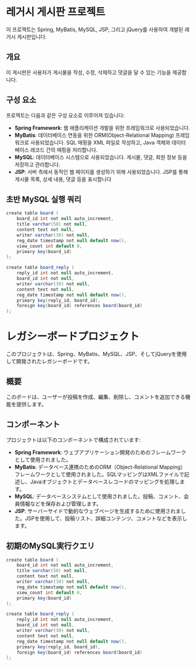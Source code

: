 # 레거시 게시판 프로젝트

이 프로젝트는 Spring, MyBatis, MySQL, JSP, 그리고 jQuery를 사용하여 개발된 레거시 게시판입니다.

## 개요

이 게시판은 사용자가 게시물을 작성, 수정, 삭제하고 댓글을 달 수 있는 기능을 제공합니다.

## 구성 요소

프로젝트는 다음과 같은 구성 요소로 이루어져 있습니다:

- **Spring Framework**: 웹 애플리케이션 개발을 위한 프레임워크로 사용되었습니다.
- **MyBatis**: 데이터베이스 연동을 위한 ORM(Object-Relational Mapping) 프레임워크로 사용되었습니다. SQL 매핑을 XML 파일로 작성하고, Java 객체와 데이터베이스 레코드 간의 매핑을 처리합니다.
- **MySQL**: 데이터베이스 시스템으로 사용되었습니다. 게시물, 댓글, 회원 정보 등을 저장하고 관리합니다.
- **JSP**: 서버 측에서 동적인 웹 페이지를 생성하기 위해 사용되었습니다. JSP를 통해 게시물 목록, 상세 내용, 댓글 등을 표시합니다

## 초반 MySQL 실행 쿼리

```java
create table board (
	board_id int not null auto_increment,
    title varchar(50) not null,
    content text not null,
    writer varchar(30) not null,
    reg_date timestamp not null default now(),
    view_count int default 0,
    primary key(board_id)
);

create table board_reply (
    reply_id int not null auto_increment,
    board_id int not null,
    writer varchar(30) not null,
    content text not null,
    reg_date timestamp not null default now(),
    primary key(reply_id, board_id),
    foreign key(board_id) references board(board_id)
);
```


# レガシーボードプロジェクト

このプロジェクトは、Spring、MyBatis、MySQL、JSP、そしてjQueryを使用して開発されたレガシーボードです。

## 概要

このボードは、ユーザーが投稿を作成、編集、削除し、コメントを追加できる機能を提供します。

## コンポーネント

プロジェクトは以下のコンポーネントで構成されています:

- **Spring Framework**: ウェブアプリケーション開発のためのフレームワークとして使用されました。
- **MyBatis**: データベース連携のためのORM（Object-Relational Mapping）フレームワークとして使用されました。SQLマッピングはXMLファイルで記述し、Javaオブジェクトとデータベースレコードのマッピングを処理します。
- **MySQL**: データベースシステムとして使用されました。投稿、コメント、会員情報などを保存および管理します。
- **JSP**: サーバーサイドで動的なウェブページを生成するために使用されました。JSPを使用して、投稿リスト、詳細コンテンツ、コメントなどを表示します。

## 初期のMySQL実行クエリ

```java
create table board (
	board_id int not null auto_increment,
    title varchar(50) not null,
    content text not null,
    writer varchar(30) not null,
    reg_date timestamp not null default now(),
    view_count int default 0,
    primary key(board_id)
);

create table board_reply (
    reply_id int not null auto_increment,
    board_id int not null,
    writer varchar(30) not null,
    content text not null,
    reg_date timestamp not null default now(),
    primary key(reply_id, board_id),
    foreign key(board_id) references board(board_id)
);
```

